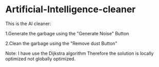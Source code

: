 # Artificial-Intelligence-cleaner

This is the AI cleaner:


1.Generate the garbage using the "Generate Noise" Button

2.Clean the garbage using the "Remove dust Button"

Note: I have use the Dijkstra algorithm Therefore the solution is locally optimized not globally optimized.
